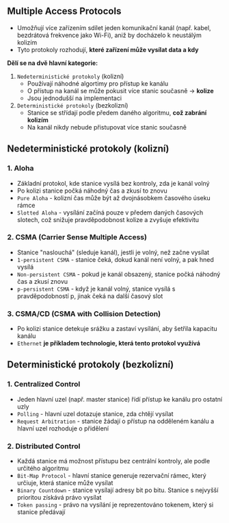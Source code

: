 ## Multiple Access Protocols

- Umožňují více zařízením sdílet jeden komunikační kanál (např. kabel, bezdrátová frekvence jako Wi-Fi), aniž by docházelo k neustálým kolizím
- Tyto protokoly rozhodují, **které zařízení může vysílat data a kdy**

**Dělí se na dvě hlavní kategorie:**
1. `Nedeterministické protokoly` (kolizní)
   - Používají náhodné algortimy pro přístup ke kanálu
   - O přístup na kanál se může pokusit více stanic současně -> **kolize**
   - Jsou jednodušší na implementaci
3. `Deterministické protokoly` (bezkolizní)
   - Stanice se střídají podle předem daného algoritmu, **což zabrání kolizím**
   - Na kanál nikdy nebude přistupovat více stanic současně


## Nedeterministické protokoly (kolizní)
### 1. Aloha
- Základní protokol, kde stanice vysílá bez kontroly, zda je kanál volný
- Po kolizi stanice počká náhodný čas a zkusí to znovu
- `Pure Aloha` - kolizní čas může být až dvojnásobkem časového úseku rámce
- `Slotted Aloha` - vysílání začíná pouze v předem daných časových slotech, což snižuje pravděpodobnost kolize a zvyšuje efektivitu

### 2. CSMA (Carrier Sense Multiple Access)
- Stanice "naslouchá" (sleduje kanál), jestli je volný, než začne vysílat
- `1-persistent CSMA` - stanice čeká, dokud kanál není volný, a pak hned vysílá
- `Non-persistent CSMA` - pokud je kanál obsazený, stanice počká náhodný čas a zkusí znovu
- `p-persistent CSMA` - když je kanál volný, stanice vysílá s pravděpodobností p, jinak čeká na další časový slot

### 3. CSMA/CD (CSMA with Collision Detection)
- Po kolizi stanice detekuje srážku a zastaví vysílání, aby šetřila kapacitu kanálu
- `Ethernet` **je příkladem technologie, která tento protokol využívá**

## Deterministické protokoly (bezkolizní)
### 1. Centralized Control
- Jeden hlavní uzel (např. master stanice) řídí přístup ke kanálu pro ostatní uzly
- `Polling` - hlavní uzel dotazuje stanice, zda chtějí vysílat
- `Request Arbitration` - stanice žádají o přístup na odděleném kanálu a hlavní uzel rozhoduje o přidělení

### 2. Distributed Control
- Každá stanice má možnost přístupu bez centrální kontroly, ale podle určitého algoritmu
- `Bit-Map Protocol` - hlavní stanice generuje rezervační rámec, který určiuje, která stanice může vysílat
- `Binary Countdown` - stanice vysílají adresy bit po bitu. Stanice s nejvyšší prioritou získává právo vysílat
- `Token passing` - právo na vysílání je reprezentováno tokenem, který si stanice předávají
